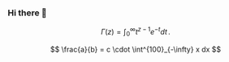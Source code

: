 ### Hi there 👋

$$
\Gamma(z) = \int_0^\infty t^{z-1}e^{-t}dt\,.
$$

$$
\frac{a}{b} = c \cdot \int^{100}_{-\infty} x dx
$$


<!--
**ImScientist/ImScientist** is a ✨ _special_ ✨ repository because its `README.md` (this file) appears on your GitHub profile.

Here are some ideas to get you started:

- 🔭 I’m currently working on ...
- 🌱 I’m currently learning ...
- 👯 I’m looking to collaborate on ...
- 🤔 I’m looking for help with ...
- 💬 Ask me about ...
- 📫 How to reach me: ...
- 😄 Pronouns: ...
- ⚡ Fun fact: ...
-->
